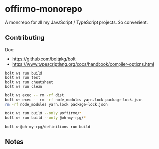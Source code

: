 # offirmo-monorepo
A monorepo for all my JavaScript / TypeScript projects. So convenient.


## Contributing

Doc:
* https://github.com/boltpkg/bolt
* https://www.typescriptlang.org/docs/handbook/compiler-options.html

```bash
bolt ws run build
bolt ws run test
bolt ws run cheatsheet
bolt ws run clean

bolt ws exec -- rm -rf dist
bolt ws exec -- rm -rf node_modules yarn.lock package-lock.json
rm -rf node_modules yarn.lock package-lock.json

bolt ws run build --only @offirmo/*
bolt ws run build --only @oh-my-rpg/*

bolt w @oh-my-rpg/definitions run build
```

## Notes

